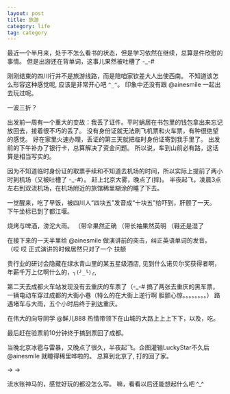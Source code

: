 ```yaml
---
layout: post
title: 旅游
category: life
tag: category
---
```



最近一个半月来，处于不怎么看书的状态，但是学习依然在继续，总算是件欣慰的事情。
但是出游还在背单词，这事儿果然被吐槽了 -_-#

刚刚结束的四川行并不是旅游线路，而是陪咱家钦差大人出使西南。
不知道该怎么形容这种感觉呢, 应该是非常开心吧 `^_^`。
印象中还没有跟 @ainesmile 一起出去玩过呢。

一波三折？

出发前一周有一个重大的变故：我丢了证件。平时蜗居在书包里的钱包拿出来忘记放回去，接着很不巧的丢了。
没有身份证就无法刷飞机票和火车票，有种很绝望的感觉。
好在家里火速办理，丢证的第三天就把临时身份证寄到我手里了。
出发前的下午补办了银行卡，总算解决了资金问题。
所以说，车到山前必有路，这话算是相当写实的。

因为不知道临时身份证的取票手续和不知道去机场的时间，所以实际上提前了两小时到机场（又被吐槽了 -_-#）。
赶上北京大雾，晚点了(摔)。
半夜起飞，凌晨3点左右到双流机场，在机场附近的旅馆稀里糊涂的睡了下去。

一觉醒来，吃了早饭，被四川人“四块五”发音成“十块五”给吓到，肝颤了一天。
下午坐标已到了都江堰。

烧烤与啤酒，滂沱大雨。
（带伞果然正确
（带长袖果然英明
（鞋还是湿了

在接下来的一天半里给 @ainesmile 做演讲前的突击，纠正英语单词的发音。
（哎 哎 正式演讲的时候居然只对了一个 扶额

贵行业的研讨会隐藏在绿水青山里的某五星级酒店, 见到什么诺贝尔奖获得者啊，年薪千万上亿啊什么的，`╮(╯_╰)╭`,

第二天去成都火车站发现没有去重庆的车票了（-_-#
搞了两张去重庆的黑车票，一辆电动车穿过成都的大街小巷（特么的在大街上逆行啊 胆颤心惊。。。。。。。。）
路遇堵车与大雨，五个小时后终于到达重庆。

在伟大的向导同学 @鲜儿888 热情带领下在山城的大路上上上下下，以及，吃。

最后赶在验票前10分钟终于搞到票回了成都。

当晚北京冰雹与雷暴，又晚点了很久，半夜起飞。企图灌输LuckyStar不久后 @ainesmile 就睡得稀里哗啦的。
总算到北京了, 打的回了家。

→ →

流水账神马的，感觉好玩的都没怎么写。
嘛，看看以后还能想起什么吧 ^_^
